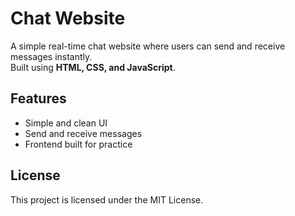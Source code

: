 # Chat Website

A simple real-time chat website where users can send and receive messages instantly.  
Built using **HTML, CSS, and JavaScript**.

## Features
- Simple and clean UI
- Send and receive messages
- Frontend built for practice

## License
This project is licensed under the MIT License.
